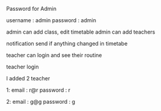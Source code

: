 Password for Admin

username : admin
password : admin


admin can add class, edit timetable 
admin can add teachers 

notification send if anything changed in timetabe

teacher can login and see their routine 

teacher login 

I added 2 teacher 

1:
email : r@r
password : r

2:
email : g@g
password : g
